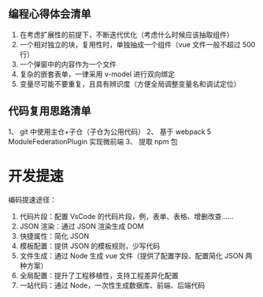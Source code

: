 ## 编程心得体会清单

1. 在考虑扩展性的前提下，不断迭代优化（考虑什么时候应该抽取组件）
2. 一个相对独立的块，复用性时，单独抽成一个组件（vue 文件一般不超过 500 行）
3. 一个弹窗中的内容作为一个文件
4. 复杂的嵌套表单，一律采用 v-model 进行双向绑定
5. 变量尽可能不要重复，且具有辨识度（方便全局调整变量名和调试定位）

## 代码复用思路清单

1、 git 中使用主仓+子仓（子仓为公用代码）
2、 基于 webpack 5 ModuleFederationPlugin 实现微前端
3、 提取 npm 包

# 开发提速

编码提速途径：

1. 代码片段：配置 VsCode 的代码片段，例，表单、表格、增删改查……
2. JSON 渲染：通过 JSON 渲染生成 DOM
3. 快捷属性：简化 JSON
4. 模板配置：提供 JSON 的模板规则，少写代码
5. 文件生成：通过 Node 生成 vue 文件（提供了配置字段、配置简化 JSON 两种方案）
6. 全局配置：提升了工程移植性，支持工程差异化配置
7. 一站代码：通过 Node，一次性生成数据库、前端、后端代码
